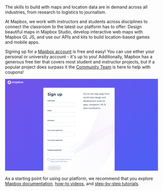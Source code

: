 The skills to build with maps and location data are in demand across all industries, from research to logistics to journalism.

At Mapbox, we work with instructors and students across disciplines to connect the classroom to the latest our platform has to offer: Design beautiful maps in Mapbox Studio, develop interactive web maps with Mapbox GL JS, and use our APIs and kits to build location-based games and mobile apps.

Signing up for a [Mapbox account](https://account.mapbox.com/auth/signup/) is free and easy! You can use either your personal or university account - it's up to you! Additionally, Mapbox has a generous free tier that covers most student and instructor projects, but if a popular project does surpass it the [Community Team](https://support.mapbox.com/hc/en-us/requests/new?ticket_form_id=360000301392) is here to help with coupons!

<p align = 'center'>
<img src = "https://github.com/mjdanielson/University-of-Buffalo/blob/master/Labs/Graduated-Points/Images/Screen%20Shot%202019-08-06%20at%203.55.48%20PM.png">
</p>

As a starting point for using our platform, we recommend that you explore [Mapbox documentation](https://docs.mapbox.com/help/), [how-to videos](https://www.mapbox.com/videos/), and [step-by-step tutorials](https://docs.mapbox.com/help/tutorials/). 



